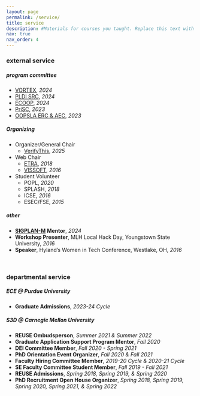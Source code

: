 ```yaml
---
layout: page
permalink: /service/
title: service
description: #Materials for courses you taught. Replace this text with your description.
nav: true
nav_order: 4
---
```


### external service

##### program committee
* [VORTEX](https://conf.researchr.org/committee/issta-ecoop-2024/vortex-2024-papers-program-committee), *2024*
* [PLDI SRC](https://pldi24.sigplan.org/committee/pldi-2024-src-organizing-committee), *2024*
* [ECOOP](https://2024.ecoop.org/committee/ecoop-2024-papers-program-committee), *2024*
* [PriSC](https://popl23.sigplan.org/committee/prisc-2023-papers-program-committee), *2023*
* [OOPSLA ERC & AEC](https://2023.splashcon.org/committee/splash-2023-oopsla-external-review---artifact-evaluation-committee), *2023*

##### Organizing
* Organizer/General Chair
  * [VerifyThis](https://www.pm.inf.ethz.ch/research/verifythis.html), *2025*
* Web Chair
  * [ETRA](https://etra.acm.org/2018/organizers.html), *2018*
  * [VISSOFT](https://vissoft16.ysu.edu/committee.html), *2016*
* Student Volunteer
  * POPL, *2020*
  * SPLASH, *2018*
  * ICSE, *2016*
  * ESEC/FSE, *2015*

<!--##### professional membership
* ACM
* SIGSOFT 
-->

##### other
* **[SIGPLAN-M](https://sigplan.org/LongTermMentoring/) Mentor**, *2024*
* **Workshop Presenter**, MLH Local Hack Day, Youngstown State University, *2016*
* **Speaker**, Hyland’s Women in Tech Conference, Westlake, OH, *2016*

<br>

### departmental service

##### ECE @ Purdue University
* **Graduate Admissions**, *2023-24 Cycle*

##### S3D @ Carnegie Mellon University
* **REUSE Ombudsperson**, *Summer 2021 & Summer 2022*
* **Graduate Application Support Program Mentor**, *Fall 2020*
* **DEI Committee Member**, *Fall 2020 - Spring 2021*
* **PhD Orientation Event Organizer**, *Fall 2020 & Fall 2021*
* **Faculty Hiring Committee Member**, *2019-20 Cycle & 2020-21 Cycle*
* **SE Faculty Committee Student Member**, *Fall 2019 - Fall 2021*
* **REUSE Admissions**, *Spring 2018, Spring 2019, & Spring 2020*
* **PhD Recruitment Open House Organizer**, *Spring 2018, Spring 2019, Spring 2020, Spring 2021, & Spring 2022*